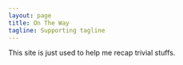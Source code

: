 ```yaml
---
layout: page
title: On The Way
tagline: Supporting tagline
---
```

This site is just used to help me recap trivial stuffs.
